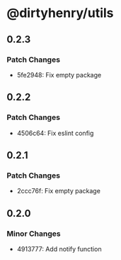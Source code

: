 # @dirtyhenry/utils

## 0.2.3

### Patch Changes

- 5fe2948: Fix empty package

## 0.2.2

### Patch Changes

- 4506c64: Fix eslint config

## 0.2.1

### Patch Changes

- 2ccc76f: Fix empty package

## 0.2.0

### Minor Changes

- 4913777: Add notify function
